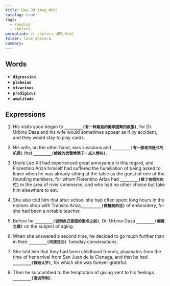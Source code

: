 ```yaml
---
title: Day 89 (Aug 4th)
catalog: true
tags: 
  - reading
  - cholera
permalink: /r_cholera_d89.html
folder: love_cholera
summary: 
---
```


## Words

-   <b data-toggle="tooltip" data-original-title="{{site.data.glossary.digression}}">`digression`</b>
-   <b data-toggle="tooltip" data-original-title="{{site.data.glossary.plebeian}}">`plebeian`</b>
-   <b data-toggle="tooltip" data-original-title="{{site.data.glossary.vivacious}}">`vivacious`</b>
-   <b data-toggle="tooltip" data-original-title="{{site.data.glossary.prodigious}}">`prodigious`</b>
-   <b data-toggle="tooltip" data-original-title="{{site.data.glossary.amplitude}}">`amplitude`</b>




## Expressions

1.  His visits soon began to <b data-toggle="tooltip" data-original-title="{{site.data.answers.89_a}}">`________(有一种尴尬的阖家团聚的氛围)`</b>, for Dr. Urbino Daza and his wife would sometimes appear as if by accident, and they would stay to play cards.

2.  His wife, on the other hand, was vivacious and <b data-toggle="tooltip" data-original-title="{{site.data.answers.89_b}}">`________(有一股老百姓式的机灵)`</b> that <b data-toggle="tooltip" data-original-title="{{site.data.answers.89_b2}}">`________(给她的优雅增添了一点人情味)`</b>.

3.  Uncle Leo XII had experienced great annoyance in this regard, and Florentino Ariza himself had suffered the humiliation of being asked to leave when he was already sitting at the table as the guest of one of the founding members, for whom Florentino Ariza had <b data-toggle="tooltip" data-original-title="{{site.data.answers.89_c}}">`________(帮了他很大的忙)`</b> in the area of river commerce, and who had no other choice but take him elsewhere to eat.

4.  She also told him that after school she had often spent long hours in the notions shop with Transito Ariza, <b data-toggle="tooltip" data-original-title="{{site.data.answers.89_d}}">`________(做精美的活)`</b> of embroidery, for she had been a notable teacher.

5.  Before he <b data-toggle="tooltip" data-original-title="{{site.data.answers.89_e}}">`________(谈到自己意图的重点之前)`</b>, Dr. Urbino Daza <b data-toggle="tooltip" data-original-title="{{site.data.answers.89_e2}}">`________(偏离主题)`</b> on the subject of aging.

6.  When she answered a second time, he decided to go much further than in their <b data-toggle="tooltip" data-original-title="{{site.data.answers.89_f}}">`________(间接迂回)`</b> Tuesday conversations.

7.  She told him that they had been childhood friends, playmates from the time of her arrival from San Juan de la Cienaga, and that he had <b data-toggle="tooltip" data-original-title="{{site.data.answers.89_g}}">`________(教她认字)`</b>, for which she was forever grateful.

8.  Then he succumbed to the temptation of giving vent to his feelings <b data-toggle="tooltip" data-original-title="{{site.data.answers.89_h}}">`________(连讽带刺)`</b>.